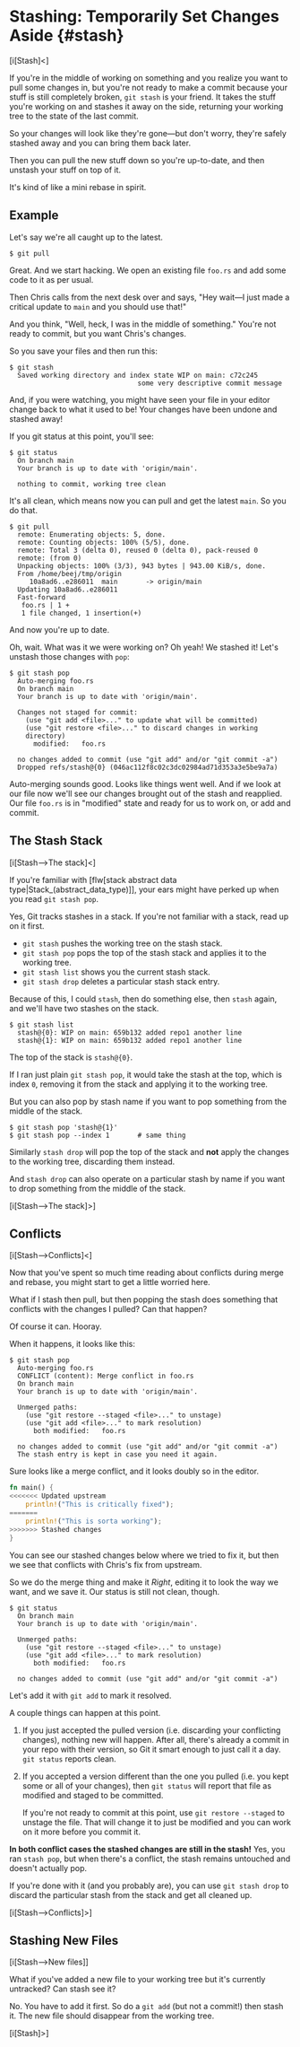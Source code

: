 # Stashing: Temporarily Set Changes Aside {#stash}

[i[Stash]<]

If you're in the middle of working on something and you realize you want
to pull some changes in, but you're not ready to make a commit because
your stuff is still completely broken, `git stash` is your friend. It
takes the stuff you're working on and stashes it away on the side,
returning your working tree to the state of the last commit.

So your changes will look like they're gone—but don't worry, they're
safely stashed away and you can bring them back later.

Then you can pull the new stuff down so you're up-to-date, and then
unstash your stuff on top of it.

It's kind of like a mini rebase in spirit.

## Example

Let's say we're all caught up to the latest.

``` {.default}
$ git pull
```

Great. And we start hacking. We open an existing file `foo.rs` and add
some code to it as per usual.

Then Chris calls from the next desk over and says, "Hey wait—I just made
a critical update to `main` and you should use that!"

And you think, "Well, heck, I was in the middle of something." You're
not ready to commit, but you want Chris's changes.

So you save your files and then run this:

``` {.default}
$ git stash
  Saved working directory and index state WIP on main: c72c245
                                some very descriptive commit message
```

And, if you were watching, you might have seen your file in your editor
change back to what it used to be! Your changes have been undone and
stashed away!

If you git status at this point, you'll see:

``` {.default}
$ git status
  On branch main
  Your branch is up to date with 'origin/main'.

  nothing to commit, working tree clean
```

It's all clean, which means now you can pull and get the latest `main`.
So you do that.

``` {.default}
$ git pull
  remote: Enumerating objects: 5, done.
  remote: Counting objects: 100% (5/5), done.
  remote: Total 3 (delta 0), reused 0 (delta 0), pack-reused 0
  remote: (from 0)
  Unpacking objects: 100% (3/3), 943 bytes | 943.00 KiB/s, done.
  From /home/beej/tmp/origin
     10a8ad6..e286011  main       -> origin/main
  Updating 10a8ad6..e286011
  Fast-forward
   foo.rs | 1 +
   1 file changed, 1 insertion(+)
```

And now you're up to date.

Oh, wait. What was it we were working on? Oh yeah! We stashed it! Let's
unstash those changes with `pop`:

``` {.default}
$ git stash pop
  Auto-merging foo.rs
  On branch main
  Your branch is up to date with 'origin/main'.

  Changes not staged for commit:
    (use "git add <file>..." to update what will be committed)
    (use "git restore <file>..." to discard changes in working
    directory)
	  modified:   foo.rs

  no changes added to commit (use "git add" and/or "git commit -a")
  Dropped refs/stash@{0} (046ac112f8c02c3dc02984ad71d353a3e5be9a7a)
```

Auto-merging sounds good. Looks like things went well. And if we look at
our file now we'll see our changes brought out of the stash and
reapplied. Our file `foo.rs` is in "modified" state and ready for us to
work on, or add and commit.

## The Stash Stack

[i[Stash-->The stack]<]

If you're familiar with [flw[stack abstract data
type|Stack_(abstract_data_type)]], your ears might have perked up when
you read `git stash pop`.

Yes, Git tracks stashes in a stack. If you're not familiar with a stack,
read up on it first.

* `git stash` pushes the working tree on the stash stack.
* `git stash pop` pops the top of the stash stack and applies it to the
  working tree.
* `git stash list` shows you the current stash stack.
* `git stash drop` deletes a particular stash stack entry.

Because of this, I could `stash`, then do something else, then `stash`
again, and we'll have two stashes on the stack.

``` {.default}
$ git stash list
  stash@{0}: WIP on main: 659b132 added repo1 another line
  stash@{1}: WIP on main: 659b132 added repo1 another line
```

The top of the stack is `stash@{0}`.

If I ran just plain `git stash pop`, it would take the stash at the top,
which is index `0`, removing it from the stack and applying it to the
working tree.

But you can also pop by stash name if you want to pop something from the
middle of the stack.

``` {.default}
$ git stash pop 'stash@{1}'
$ git stash pop --index 1       # same thing
```

Similarly `stash drop` will pop the top of the stack and **not** apply
the changes to the working tree, discarding them instead.

And `stash drop` can also operate on a particular stash by name if you
want to drop something from the middle of the stack.

[i[Stash-->The stack]>]

## Conflicts

[i[Stash-->Conflicts]<]

Now that you've spent so much time reading about conflicts during merge
and rebase, you might start to get a little worried here.

What if I stash then pull, but then popping the stash does something
that conflicts with the changes I pulled? Can that happen?

Of course it can. Hooray.

When it happens, it looks like this:

``` {.default}
$ git stash pop
  Auto-merging foo.rs
  CONFLICT (content): Merge conflict in foo.rs
  On branch main
  Your branch is up to date with 'origin/main'.

  Unmerged paths:
    (use "git restore --staged <file>..." to unstage)
    (use "git add <file>..." to mark resolution)
	  both modified:   foo.rs

  no changes added to commit (use "git add" and/or "git commit -a")
  The stash entry is kept in case you need it again.
```

Sure looks like a merge conflict, and it looks doubly so in the editor.

``` {.rs .numberLines}
fn main() {
<<<<<<< Updated upstream
    println!("This is critically fixed");
=======
    println!("This is sorta working");
>>>>>>> Stashed changes
}
```

You can see our stashed changes below where we tried to fix it, but
then we see that conflicts with Chris's fix from upstream.

So we do the merge thing and make it *Right*, editing it to look the way
we want, and we save it. Our status is still not clean, though.

``` {.default}
$ git status
  On branch main
  Your branch is up to date with 'origin/main'.

  Unmerged paths:
    (use "git restore --staged <file>..." to unstage)
    (use "git add <file>..." to mark resolution)
	  both modified:   foo.rs

  no changes added to commit (use "git add" and/or "git commit -a")
```

Let's add it with `git add` to mark it resolved.

A couple things can happen at this point.

1. If you just accepted the pulled version (i.e. discarding your
   conflicting changes), nothing new will happen. After all, there's
   already a commit in your repo with their version, so Git it smart
   enough to just call it a day. `git status` reports clean.

2. If you accepted a version different than the one you pulled (i.e. you
   kept some or all of your changes), then `git status` will report that
   file as modified and staged to be committed.

   If you're not ready to commit at this point, use `git restore
   --staged` to unstage the file. That will change it to just be
   modified and you can work on it more before you commit it.

**In both conflict cases the stashed changes are still in the stash!**
Yes, you ran `stash pop`, but when there's a conflict, the stash remains
untouched and doesn't actually pop.

If you're done with it (and you probably are), you can use `git stash
drop` to discard the particular stash from the stack and get all cleaned
up.

[i[Stash-->Conflicts]>]

## Stashing New Files

[i[Stash-->New files]]

What if you've added a new file to your working tree but it's currently
untracked? Can stash see it?

No. You have to add it first. So do a `git add` (but not a commit!) then
stash it. The new file should disappear from the working tree.

[i[Stash]>]
